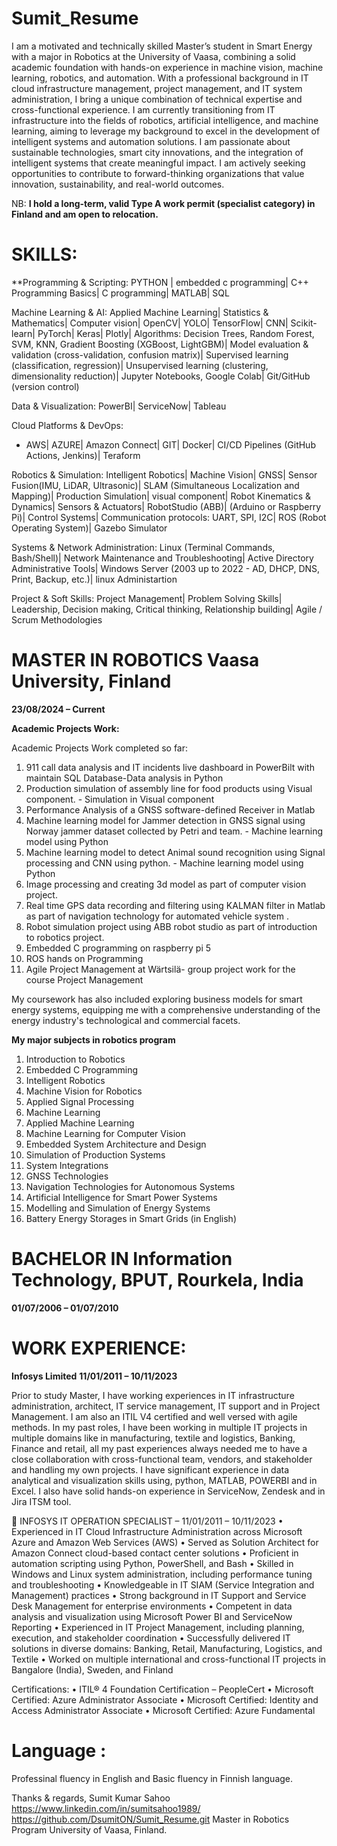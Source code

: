 # Sumit_Resume
I am a motivated and technically skilled Master’s student in Smart Energy with a major in Robotics at the University of Vaasa,
combining a solid academic foundation with hands-on experience in machine vision, machine learning, robotics, and automation.
With a professional background in IT cloud infrastructure management, project management, and IT system administration, I bring
a unique combination of technical expertise and cross-functional experience.
I am currently transitioning from IT infrastructure into the fields of robotics, artificial intelligence, and machine learning, aiming to
leverage my background to excel in the development of intelligent systems and automation solutions.
I am passionate about sustainable technologies, smart city innovations, and the integration of intelligent systems that create
meaningful impact. I am actively seeking opportunities to contribute to forward-thinking organizations that value innovation,
sustainability, and real-world outcomes.

NB: 
**I hold a long-term, valid Type A work permit (specialist category) in Finland and am open to relocation.**


# SKILLS:

**Programming & Scripting:
PYTHON | embedded c programming| C++ Programming Basics| C programming| MATLAB| SQL

Machine Learning & AI:
Applied Machine Learning| Statistics & Mathematics| Computer vision| OpenCV| YOLO| TensorFlow| CNN| Scikit-learn| PyTorch| Keras| Plotly| Algorithms: Decision Trees, Random Forest, SVM, KNN, Gradient Boosting (XGBoost, LightGBM)| Model evaluation & validation (cross-validation, confusion matrix)| Supervised learning (classification, regression)| Unsupervised learning (clustering, dimensionality reduction)| Jupyter Notebooks, Google Colab| Git/GitHub (version control)

Data & Visualization:
PowerBI| ServiceNow| Tableau

Cloud Platforms & DevOps:
- AWS| AZURE| Amazon Connect| GIT| Docker| CI/CD Pipelines (GitHub Actions, Jenkins)| Teraform

Robotics & Simulation:
Intelligent Robotics| Machine Vision| GNSS| Sensor Fusion(IMU, LiDAR, Ultrasonic)| SLAM (Simultaneous Localization and Mapping)| Production Simulation| visual component| Robot Kinematics & Dynamics| Sensors & Actuators| RobotStudio (ABB)| (Arduino or Raspberry Pi)| Control Systems| Communication protocols: UART, SPI, I2C| ROS (Robot Operating System)| Gazebo Simulator

Systems & Network Administration:
Linux (Terminal Commands, Bash/Shell)| Network Maintenance and Troubleshooting| Active Directory Administrative Tools| Windows Server (2003 up to 2022 - AD, DHCP, DNS, Print, Backup, etc.)| linux Administartion

Project & Soft Skills:
Project Management| Problem Solving Skills| Leadership, Decision making, Critical thinking, Relationship building| Agile / Scrum Methodologies 


# MASTER IN ROBOTICS Vaasa University, Finland
**23/08/2024 – Current**

**Academic Projects Work:**

Academic Projects Work completed so far:
1. 911 call data analysis and IT incidents live dashboard in PowerBilt with maintain SQL Database-Data analysis in Python
2. Production simulation of assembly line for food products using Visual component. - Simulation in Visual component
3. Performance Analysis of a GNSS software-defined Receiver in Matlab
4. Machine learning model for Jammer detection in GNSS signal using Norway jammer dataset collected by Petri and team. - Machine learning model using Python
5. Machine learning model to detect Animal sound recognition using Signal processing and CNN using python. - Machine learning model using Python
6. Image processing and creating 3d model as part of computer vision project.
7. Real time GPS data recording and filtering using KALMAN filter in Matlab as part of navigation technology for automated vehicle system .
8. Robot simulation project using ABB robot studio as part of introduction to robotics project.
9. Embedded C programming on raspberry pi 5
10. ROS hands on Programming
11. Agile Project Management at Wärtsilä- group project work for the course Project Management

My coursework has also included exploring business models for smart energy systems, equipping me with a comprehensive understanding of the energy industry's technological and commercial facets.

**My major subjects in robotics program**
1. Introduction to Robotics      
2. Embedded C Programming  
3. Intelligent Robotics
4. Machine Vision for Robotics
5. Applied Signal Processing     
6. Machine Learning
7. Applied Machine Learning
8. Machine Learning for Computer Vision
9. Embedded System Architecture and Design   
10. Simulation of Production Systems    
11. System Integrations
12. GNSS Technologies
13. Navigation Technologies for Autonomous Systems  
14. Artificial Intelligence for Smart Power Systems 
15. Modelling and Simulation of Energy Systems 
16. Battery Energy Storages in Smart Grids (in English)

# BACHELOR IN Information Technology, BPUT, Rourkela, India 
**01/07/2006 – 01/07/2010**

# WORK EXPERIENCE: 
**Infosys Limited**
**11/01/2011 – 10/11/2023**

Prior to study Master, I have working experiences in IT infrastructure administration, architect, IT service management, IT support and in Project Management. I am also an ITIL V4 certified and well versed with agile methods.
In my past roles, I have been working in multiple IT projects in multiple domains like in manufacturing, textile and logistics, Banking, Finance and retail, all my past experiences always needed me to have a close collaboration with cross-functional team, vendors, and stakeholder and handling my own projects. I have significant experience in data analytical and visualization skills using, python, MATLAB, POWERBI and in Excel. I also have solid hands-on experience in ServiceNow, Zendesk and in Jira ITSM tool.

 INFOSYS
IT OPERATION SPECIALIST – 11/01/2011 – 10/11/2023
• Experienced in IT Cloud Infrastructure Administration across Microsoft Azure and Amazon Web Services (AWS)
• Served as Solution Architect for Amazon Connect cloud-based contact center solutions
• Proficient in automation scripting using Python, PowerShell, and Bash
• Skilled in Windows and Linux system administration, including performance tuning and troubleshooting
• Knowledgeable in IT SIAM (Service Integration and Management) practices
• Strong background in IT Support and Service Desk Management for enterprise environments
• Competent in data analysis and visualization using Microsoft Power BI and ServiceNow Reporting
• Experienced in IT Project Management, including planning, execution, and stakeholder coordination
• Successfully delivered IT solutions in diverse domains: Banking, Retail, Manufacturing, Logistics, and Textile
• Worked on multiple international and cross-functional IT projects in Bangalore (India), Sweden, and Finland

Certifications:
• ITIL® 4 Foundation Certification – PeopleCert
• Microsoft Certified: Azure Administrator Associate
• Microsoft Certified: Identity and Access Administrator Associate
• Microsoft Certified: Azure Fundamental

 
# Language :
Professinal fluency in English and Basic fluency in Finnish language.

Thanks & regards,
Sumit Kumar Sahoo
https://www.linkedin.com/in/sumitsahoo1989/
https://github.com/DsumitON/Sumit_Resume.git
Master in Robotics Program
University of Vaasa, Finland.


